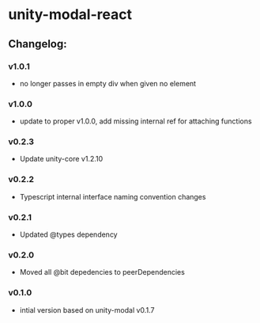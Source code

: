 # unity-modal-react

## Changelog:

### v1.0.1
- no longer passes in empty div when given no element

### v1.0.0
- update to proper v1.0.0, add missing internal ref for attaching functions

### v0.2.3
- Update unity-core v1.2.10

### v0.2.2
- Typescript internal interface naming convention changes

### v0.2.1
- Updated @types dependency

### v0.2.0
- Moved all @bit depedencies to peerDependencies

### v0.1.0
- intial version based on unity-modal v0.1.7
